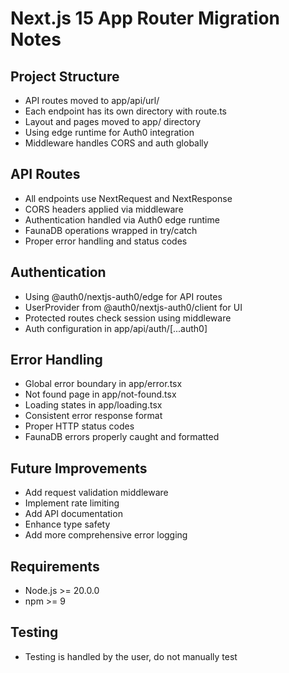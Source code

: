 # Next.js 15 App Router Migration Notes

## Project Structure
- API routes moved to app/api/url/
- Each endpoint has its own directory with route.ts
- Layout and pages moved to app/ directory
- Using edge runtime for Auth0 integration
- Middleware handles CORS and auth globally

## API Routes
- All endpoints use NextRequest and NextResponse
- CORS headers applied via middleware
- Authentication handled via Auth0 edge runtime
- FaunaDB operations wrapped in try/catch
- Proper error handling and status codes

## Authentication
- Using @auth0/nextjs-auth0/edge for API routes
- UserProvider from @auth0/nextjs-auth0/client for UI
- Protected routes check session using middleware
- Auth configuration in app/api/auth/[...auth0]

## Error Handling
- Global error boundary in app/error.tsx
- Not found page in app/not-found.tsx
- Loading states in app/loading.tsx
- Consistent error response format
- Proper HTTP status codes
- FaunaDB errors properly caught and formatted

## Future Improvements
- Add request validation middleware
- Implement rate limiting
- Add API documentation
- Enhance type safety
- Add more comprehensive error logging

## Requirements
- Node.js >= 20.0.0
- npm >= 9

## Testing
- Testing is handled by the user, do not manually test
